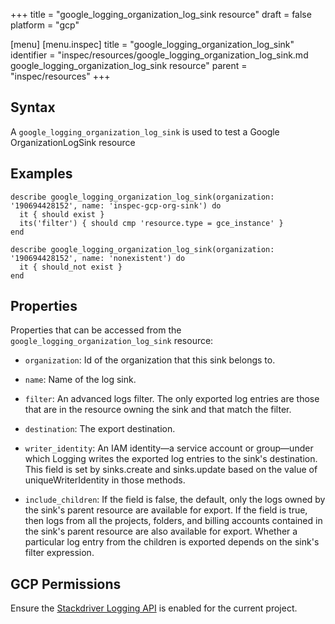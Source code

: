 +++
title = "google_logging_organization_log_sink resource"
draft = false
platform = "gcp"

[menu]
  [menu.inspec]
    title = "google_logging_organization_log_sink"
    identifier = "inspec/resources/google_logging_organization_log_sink.md google_logging_organization_log_sink resource"
    parent = "inspec/resources"
+++


## Syntax
A `google_logging_organization_log_sink` is used to test a Google OrganizationLogSink resource

## Examples
```
describe google_logging_organization_log_sink(organization: '190694428152', name: 'inspec-gcp-org-sink') do
  it { should exist }
  its('filter') { should cmp 'resource.type = gce_instance' }
end

describe google_logging_organization_log_sink(organization: '190694428152', name: 'nonexistent') do
  it { should_not exist }
end
```

## Properties
Properties that can be accessed from the `google_logging_organization_log_sink` resource:


  * `organization`: Id of the organization that this sink belongs to.

  * `name`: Name of the log sink.

  * `filter`: An advanced logs filter. The only exported log entries are those that are in the resource owning the sink and that match the filter.

  * `destination`: The export destination.

  * `writer_identity`: An IAM identity—a service account or group—under which Logging writes the exported log entries to the sink's destination. This field is set by sinks.create and sinks.update based on the value of uniqueWriterIdentity in those methods.

  * `include_children`: If the field is false, the default, only the logs owned by the sink's parent resource are available for export. If the field is true, then logs from all the projects, folders, and billing accounts contained in the sink's parent resource are also available for export. Whether a particular log entry from the children is exported depends on the sink's filter expression.


## GCP Permissions

Ensure the [Stackdriver Logging API](https://console.cloud.google.com/apis/library/logging.googleapis.com/) is enabled for the current project.
